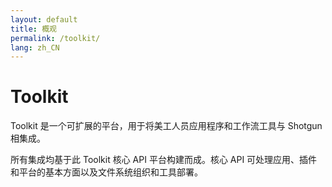 ```yaml
---
layout: default
title: 概观
permalink: /toolkit/
lang: zh_CN
---
```


# Toolkit

Toolkit 是一个可扩展的平台，用于将美工人员应用程序和工作流工具与 Shotgun 相集成。

所有集成均基于此 Toolkit 核心 API 平台构建而成。核心 API 可处理应用、插件和平台的基本方面以及文件系统组织和工具部署。
